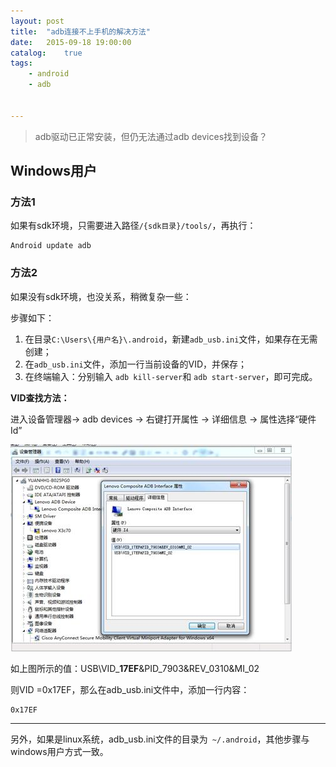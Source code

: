 ```yaml
---
layout: post
title:  "adb连接不上手机的解决方法"
date:   2015-09-18 19:00:00
catalog:    true
tags:
    - android
    - adb


---
```


> adb驱动已正常安装，但仍无法通过adb devices找到设备？


## Windows用户

### 方法1

如果有sdk环境，只需要进入路径`/{sdk目录}/tools/`，再执行： 
 
	Android update adb

### 方法2

如果没有sdk环境，也没关系，稍微复杂一些：

步骤如下：

1. 在目录`C:\Users\{用户名}\.android`，新建`adb_usb.ini`文件，如果存在无需创建；
2. 在`adb_usb.ini`文件，添加一行当前设备的VID，并保存；
3. 在终端输入：分别输入 `adb kill-server`和 `adb start-server`，即可完成。

**VID查找方法：**

 进入设备管理器-> adb devices -> 右键打开属性 -> 详细信息 -> 属性选择“硬件Id”

![adb vid](/images/adb/1.jpg)
 
如上图所示的值：USB\VID_**17EF**&PID_7903&REV_0310&MI_02

则VID =0x17EF，那么在adb_usb.ini文件中，添加一行内容：  

	0x17EF


----------

另外，如果是linux系统，adb_usb.ini文件的目录为` ~/.android`，其他步骤与windows用户方式一致。



